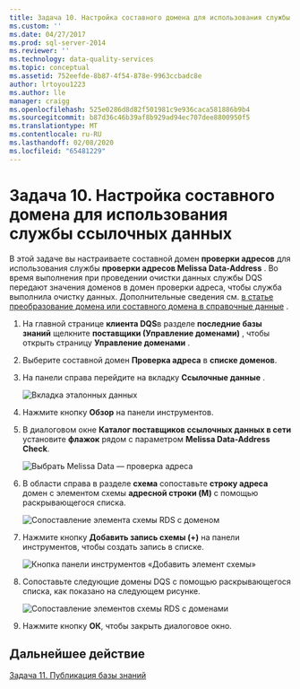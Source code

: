```yaml
---
title: Задача 10. Настройка составного домена для использования службы ссылочных данных | Документация Майкрософт
ms.custom: ''
ms.date: 04/27/2017
ms.prod: sql-server-2014
ms.reviewer: ''
ms.technology: data-quality-services
ms.topic: conceptual
ms.assetid: 752eefde-8b87-4f54-878e-9963ccbadc8e
author: lrtoyou1223
ms.author: lle
manager: craigg
ms.openlocfilehash: 525e0286d8d82f501981c9e936caca581886b9b4
ms.sourcegitcommit: b87d36c46b39af8b929ad94ec707dee8800950f5
ms.translationtype: MT
ms.contentlocale: ru-RU
ms.lasthandoff: 02/08/2020
ms.locfileid: "65481229"
---
```

# <a name="task-10-configuring-composite-domain-to-use-reference-data-service"></a>Задача 10. Настройка составного домена для использования службы ссылочных данных
  В этой задаче вы настраиваете составной домен **проверки адресов** для использования службы **проверки адресов Melissa Data-Address** . Во время выполнения при проведении очистки данных службы DQS передают значения доменов в домен проверки адреса, чтобы служба выполнила очистку данных. Дополнительные сведения см. [в статье преобразование домена или составного домена в справочные данные](https://msdn.microsoft.com/library/hh213030.aspx) .  
  
1.  На главной странице **клиента DQS**в разделе **последние базы знаний** щелкните **поставщики (Управление доменами)** , чтобы открыть страницу **Управление доменами** .  
  
2.  Выберите составной домен **Проверка адреса** в **списке доменов**.  
  
3.  На панели справа перейдите на вкладку **Ссылочные данные** .  
  
     ![Вкладка эталонных данных](../../2014/tutorials/media/et-configuringcdtouserds-01.jpg "Вкладка эталонных данных")  
  
4.  Нажмите кнопку **Обзор** на панели инструментов.  
  
5.  В диалоговом окне **Каталог поставщиков ссылочных данных в сети** установите **флажок** рядом с параметром **Melissa Data-Address Check**.  
  
     ![Выбрать Melissa Data — проверка адреса](../../2014/tutorials/media/et-configuringcdtouserds-02.jpg "Выбрать Melissa Data — проверка адреса")  
  
6.  В области справа в разделе **схема** сопоставьте **строку адреса** домен с элементом схемы **адресной строки (M)** с помощью раскрывающегося списка.  
  
     ![Сопоставление элемента схемы RDS с доменом](../../2014/tutorials/media/et-configuringcdtouserds-03.jpg "Сопоставление элемента схемы RDS с доменом")  
  
7.  Нажмите кнопку **Добавить запись схемы (+)** на панели инструментов, чтобы создать запись в списке.  
  
     ![Кнопка панели инструментов «Добавить элемент схемы»](../../2014/tutorials/media/et-configuringcdtouserds-04.jpg "Кнопка панели инструментов «Добавить элемент схемы»")  
  
8.  Сопоставьте следующие домены DQS с помощью раскрывающегося списка, как показано на следующем рисунке.  
  
     ![Сопоставление элементов схемы RDS с доменами](../../2014/tutorials/media/et-configuringcdtouserds-05.jpg "Сопоставление элементов схемы RDS с доменами")  
  
9. Нажмите кнопку **ОК**, чтобы закрыть диалоговое окно.  
  
## <a name="next-step"></a>Дальнейшее действие  
 [Задача 11. Публикация базы знаний](../../2014/tutorials/task-11-publishing-the-knowledge-base.md)  
  
  
